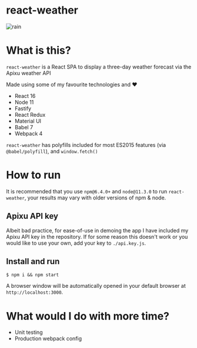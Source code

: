 # react-weather
![rain](https://user-images.githubusercontent.com/6076073/53922797-b8598c00-406d-11e9-863f-92433f18c0e8.gif)

# What is this?

`react-weather` is a React SPA to display a three-day weather forecast via the Apixu weather API

Made using some of my favourite technologies and ❤️
- React 16
- Node 11
- Fastify
- React Redux
- Material UI
- Babel 7
- Webpack 4

`react-weather` has polyfills included for most ES2015 features (via `@babel/polyfill`), and `window.fetch()`

# How to run

It is recommended that you use `npm@6.4.0+` and `node@11.3.0` to run `react-weather`, your results may vary with older versions of npm & node.

## Apixu API key
Albeit bad practice, for ease-of-use in demoing the app I have included my Apixu API key in the repository. If for some reason this doesn't work or you would like to use your own, add your key to `./api.key.js`.

## Install and run
```
$ npm i && npm start
```

A browser window will be automatically opened in your default browser at `http://localhost:3000`.

# What would I do with more time?

- Unit testing
- Production webpack config
